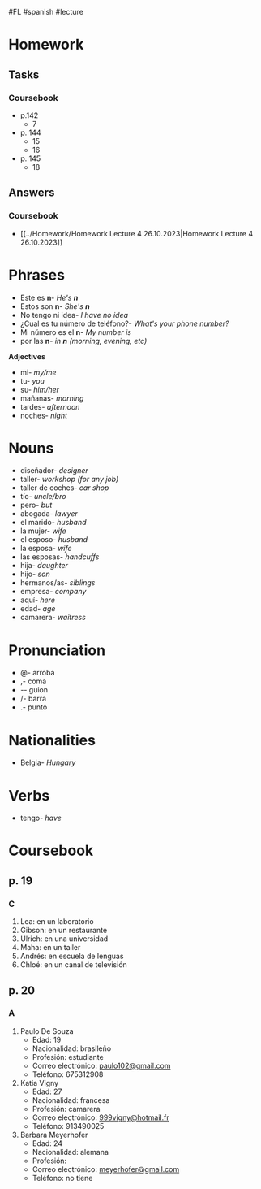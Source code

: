 #FL #spanish #lecture 

# Homework
## Tasks
### Coursebook
- p.142
	- 7
- p. 144
	- 15
	- 16
- p. 145
	- 18

## Answers
### Coursebook
- [[../Homework/Homework Lecture 4 26.10.2023|Homework Lecture 4 26.10.2023]]

# Phrases
- Este es **n**- *He's **n***
- Estos son **n**- *She's **n***
- No tengo ni idea- *I have no idea*
- ¿Cual es tu número de teléfono?- *What's your phone number?*
- Mi número es el **n**- *My number is*
- por las **n**- *in **n** (morning, evening, etc)*

**Adjectives**
- mi- *my/me*
- tu- *you*
- su- *him/her*
- mañanas- *morning*
- tardes- *afternoon*
- noches- *night*

# Nouns
- diseñador- *designer*
- taller- *workshop (for any job)*
- taller de coches- *car shop*
- tío- *uncle/bro*
- pero- *but*
- abogada- *lawyer*
- el marido- *husband*
- la mujer- *wife*
- el esposo- *husband*
- la esposa- *wife*
- las esposas- *handcuffs*
- hija- *daughter*
- hijo- *son*
- hermanos/as- *siblings*
- empresa- *company*
- aquí- *here*
- edad- *age*
- camarera- *waitress*

# Pronunciation
- @- arroba
- ,- coma
- -- guion
- /- barra
- .- punto

# Nationalities
- Belgia- *Hungary*

# Verbs
- tengo- *have*

# Coursebook
## p. 19
### C
1. Lea: en un laboratorio
2. Gibson: en un restaurante
3. Ulrich: en una universidad
4. Maha: en un taller
5. Andrés: en escuela de lenguas
6. Chloé: en un canal de televisión

## p. 20
### A
1. Paulo De Souza
	- Edad: 19
	- Nacionalidad: brasileño
	- Profesión: estudiante
	- Correo electrónico: paulo102@gmail.com
	- Teléfono: 675312908
2. Katia Vigny
	- Edad: 27
	- Nacionalidad: francesa
	- Profesión: camarera
	- Correo electrónico: 999vigny@hotmail.fr
	- Teléfono: 913490025
3. Barbara Meyerhofer
	- Edad: 24
	- Nacionalidad: alemana
	- Profesión:
	- Correo electrónico: meyerhofer@gmail.com
	- Teléfono: no tiene
